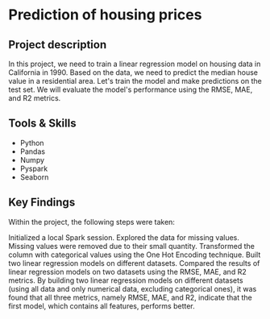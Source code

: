 # Prediction of housing prices

## Project description 
In this project, we need to train a linear regression model on housing data in California in 1990. Based on the data, we need to predict the median house value in a residential area. Let's train the model and make predictions on the test set. We will evaluate the model's performance using the RMSE, MAE, and R2 metrics.

## Tools & Skills
* Python
* Pandas
* Numpy
* Pyspark
* Seaborn

## Key Findings

Within the project, the following steps were taken:

Initialized a local Spark session.
Explored the data for missing values. Missing values were removed due to their small quantity.
Transformed the column with categorical values using the One Hot Encoding technique.
Built two linear regression models on different datasets.
Compared the results of linear regression models on two datasets using the RMSE, MAE, and R2 metrics.
By building two linear regression models on different datasets (using all data and only numerical data, excluding categorical ones), it was found that all three metrics, namely RMSE, MAE, and R2, indicate that the first model, which contains all features, performs better.
